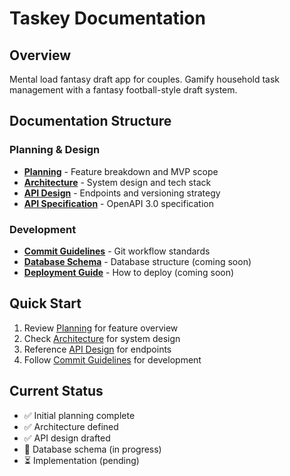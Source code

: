 # Taskey Documentation

## Overview
Mental load fantasy draft app for couples. Gamify household task management with a fantasy football-style draft system.

## Documentation Structure

### Planning & Design
- **[Planning](./PLANNING.md)** - Feature breakdown and MVP scope
- **[Architecture](./ARCHITECTURE.md)** - System design and tech stack
- **[API Design](./API_DESIGN.md)** - Endpoints and versioning strategy
- **[API Specification](./API_SPEC.yaml)** - OpenAPI 3.0 specification

### Development
- **[Commit Guidelines](./COMMIT_GUIDELINES.md)** - Git workflow standards
- **[Database Schema](./DATABASE_SCHEMA.md)** - Database structure (coming soon)
- **[Deployment Guide](./DEPLOYMENT.md)** - How to deploy (coming soon)

## Quick Start
1. Review [Planning](./PLANNING.md) for feature overview
2. Check [Architecture](./ARCHITECTURE.md) for system design
3. Reference [API Design](./API_DESIGN.md) for endpoints
4. Follow [Commit Guidelines](./COMMIT_GUIDELINES.md) for development

## Current Status
- ✅ Initial planning complete
- ✅ Architecture defined
- ✅ API design drafted
- 🔄 Database schema (in progress)
- ⏳ Implementation (pending)